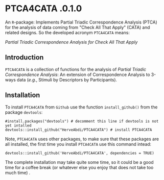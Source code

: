 # PTCA4CATA .0.1.0

An  `R`-package: Implements Partial Triadic Correspondence Analysis (PTCA)
for the analysis of data coming from "Check All That Apply" (CATA) and related designs.
So the developed acronym `PTCA4CATA` means:

*Partial Triadic Correspondence Analysis for Check All That Apply*


## Introduction

`PTCA4CATA` is a collection of  functions for the analysis of *Partial Triadic Correspondence Analysis*: An extension of Correspondence Analysis to 3-ways data (*e.g.*, Stimuli by Descriptors by Participants). 

## Installation

To install `PTCA4CATA` from `Github` use the function `install_github()`  from the package `devtools`:

```{r}
#install.packages("devtools") # decomment this line if devtools is not yet intalled
devtools::install_github("HerveAbdi/PTCA4CATA") # install PTCA4CATA
```
Note, `PTCA4CATA` uses other packages, to make sure that these packages are all installed,
the first time you install `PTCA4CATA` use this command intead:
```{r}
devtools::install_github('HerveAbdi/PTCA4CATA', dependencies = TRUE)
```
The complete installation may take quite some time, so it could be a good time for a coffee  break (or whatever else you enjoy that does not take too much time) .




